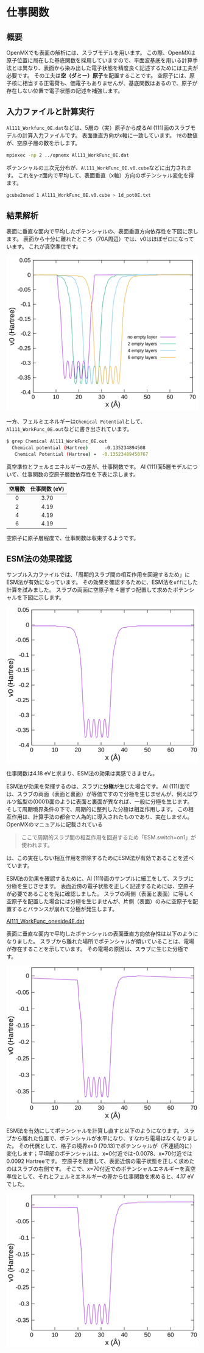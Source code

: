 # 仕事関数

## 概要

OpenMXでも表面の解析には、スラブモデルを用います。
この際、OpenMXは原子位置に局在した基底関数を採用していますので、平面波基底を用いる計算手法とは異なり、表面から染み出した電子状態を精度良く記述するためには工夫が必要です。
その工夫は**空（ダミー）原子**を配置することです。
空原子には、原子核に相当する正電荷も、価電子もありませんが、基底関数はあるので、原子が存在しない位置で電子状態の記述を補強します。

## 入力ファイルと計算実行

`Al111_Workfunc_0E.dat`などは、5層の（実）原子から成るAl (111)面のスラブモデルの計算入力ファイルです。
表面垂直方向がx軸に一致しています。
`?E`の数値が、空原子層の数を示します。

```sh
mpiexec -np 2 ../opnemx Al111_WorkFunc_0E.dat
```

ポテンシャルの三次元分布が、`Al111_WorkFunc_0E.v0.cube`などに出力されます。
これをy-z面内で平均して、表面垂直（x軸）方向のポテンシャル変化を得ます。

```sh
gcube2oned 1 Al111_WorkFunc_0E.v0.cube > 1d_pot0E.txt
```

## 結果解析

表面に垂直な面内で平均したポテンシャルの、表面垂直方向依存性を下図に示します。
表面から十分に離れたところ（70A周辺）では、v0はほぼゼロになっています。
これが真空準位です。

![ポテンシャル](./images/pot.svg)

一方、フェルミエネルギーは`Chemical Potential`として、`Al111_WorkFunc_0E.out`などに書き出されています。

```sh
$ grep Chemical Al111_WorkFunc_0E.out
  Chemical potential (Hartree)      -0.135234894508
   Chemical Potential (Hartree) =  -0.13523489450767
```

真空準位とフェルミエネルギーの差が、仕事関数です。
Al (111)面5層モデルについて、仕事関数の空原子層数依存性を下表に示します。

| 空層数 | 仕事関数 (eV) |
| :----------: | :----------: |
| 0 | 3.70 |
| 2 | 4.19 |
| 4 | 4.19 |
| 6 | 4.19 |

空原子に原子層程度で、仕事関数は収束するようです。

## ESM法の効果確認

サンプル入力ファイルでは、「周期的スラブ間の相互作用を回避するため」にESM法が有効になっています。
その効果を確認するために、ESM法を`off`にした計算を試みました。
スラブの両面に空原子を４層ずつ配置して求めたポテンシャルを下図に示します。

![ポテンシャル：ESMなし](./images/4EnoESM.svg)

仕事関数は4.18 eVと求まり、ESM法の効果は実感できません。

ESM法が効果を発揮するのは、スラブに**分極**が生じた場合です。
Al (111)面では、スラブの両面（表面と裏面）が等価ですので分極を生じませんが、例えばウルツ鉱型の(0001)面のように表面と裏面が異なれば、一般に分極を生じます。
そして周期境界条件の下で、周期的に整列した分極は相互作用します。
この相互作用は、計算手法の都合で人為的に導入されたものであり、実在しません。
OpenMXのマニュアルに記載されている

> ここで周期的スラブ間の相互作用を回避するため「ESM.switch=on1」が使われます。

は、この実在しない相互作用を排除するためにESM法が有効であることを述べています。

ESM法の効果を確認するために、Al (111)面のサンプルに細工をして、スラブに分極を生じさせます。
表面近傍の電子状態を正しく記述するためには、空原子が必要であることを先に確認しました。
スラブの両側（表面と裏面）に等しく空原子を配置した場合には分極を生じませんが、片側（表面）のみに空原子を配置するとバランスが崩れて分極が発生します。

[Al111_WorkFunc_oneside4E.dat](./Al111_WorkFunc_oneside4E.dat)

表面に垂直な面内で平均したポテンシャルの表面垂直方向依存性は以下のようになりました。
スラブから離れた場所でポテンシャルが傾いていることは、電場が存在することを示しています。
その電場の原因は、スラブに生じた分極です。

![ポテンシャル：片側空原子、ESMなし](./images/oneside4EwoESM.svg)

ESM法を有効にしてポテンシャルを計算し直すと以下のようになります。
スラブから離れた位置で、ポテンシャルが水平になり、すなわち電場はなくなりました。
その代償として、格子の境界x=0 (70.13)でポテンシャルが（不連続的に）変化します；平坦部のポテンシャルは、x=0付近では-0.0078、x=70付近では0.0092 Hartreeです。
空原子を配置して、表面近傍の電子状態を正しく求めたのはスラブの右側です。
そこで、x=70付近でのポテンシャルエネルギーを真空準位として、それとフェルミエネルギーの差から仕事関数を求めると、4.17 eVでした。

![ポテンシャル：片側空原子、ESM有り](./images/oneside4EwESM.svg)
